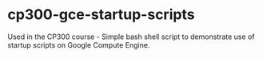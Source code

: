 # cp300-gce-startup-scripts

Used in the CP300 course - Simple bash shell script to demonstrate use of startup scripts on Google Compute Engine.
